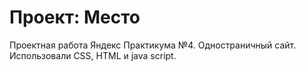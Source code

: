 # Проект: Место
Проектная работа Яндекс Практикума №4. Одностраничный сайт. Использовали CSS, HTML и java script.

